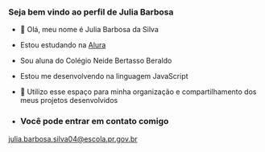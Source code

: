 ### Seja bem vindo ao perfil de Julia Barbosa

- :wave: Olá, meu nome é Julia Barbosa da Silva 
- Estou estudando na [Alura](https://www.alura.com.br)
- Sou aluna do Colégio Neide Bertasso Beraldo
- Estou me desenvolvendo na linguagem JavaScript
- 💙 Utilizo esse espaço para minha organização e compartilhamento dos meus projetos desenvolvidos

- ### Você pode entrar em contato comigo
julia.barbosa.silva04@escola.pr.gov.br


  
